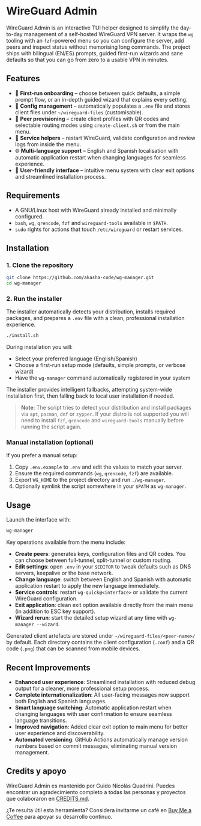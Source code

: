 # WireGuard Admin

WireGuard Admin is an interactive TUI helper designed to simplify the day-to-day
management of a self-hosted WireGuard VPN server. It wraps the `wg` tooling with
an `fzf`-powered menu so you can configure the server, add peers and inspect
status without memorising long commands. The project ships with bilingual (EN/ES)
prompts, guided first-run wizards and sane defaults so that you can go from zero
to a usable VPN in minutes.

## Features

- 🚀 **First-run onboarding** – choose between quick defaults, a simple prompt
  flow, or an in-depth guided wizard that explains every setting.
- 📂 **Config management** – automatically populates a `.env` file and stores
  client files under `~/wireguard-files` (customisable).
- 👥 **Peer provisioning** – create client profiles with QR codes and selectable
  routing modes using `create-client.sh` or from the main menu.
- 🔁 **Service helpers** – restart WireGuard, validate configuration and review
  logs from inside the menu.
- 🌐 **Multi-language support** – English and Spanish localisation with automatic
  application restart when changing languages for seamless experience.
- 🚪 **User-friendly interface** – intuitive menu system with clear exit options
  and streamlined installation process.

## Requirements

- A GNU/Linux host with WireGuard already installed and minimally configured.
- `bash`, `wg`, `qrencode`, `fzf` and `wireguard-tools` available in `$PATH`.
- `sudo` rights for actions that touch `/etc/wireguard` or restart services.

## Installation

### 1. Clone the repository

```bash
git clone https://github.com/akasha-code/wg-manager.git
cd wg-manager
```

### 2. Run the installer

The installer automatically detects your distribution, installs required packages,
and prepares a `.env` file with a clean, professional installation experience.

```bash
./install.sh
```

During installation you will:
- Select your preferred language (English/Spanish)
- Choose a first-run setup mode (defaults, simple prompts, or verbose wizard)
- Have the `wg-manager` command automatically registered in your system

The installer provides intelligent fallbacks, attempting system-wide installation
first, then falling back to local user installation if needed.

> **Note**: The script tries to detect your distribution and install packages via
> `apt`, `pacman`, `dnf` or `zypper`. If your distro is not supported you will
> need to install `fzf`, `qrencode` and `wireguard-tools` manually before running
> the script again.

### Manual installation (optional)

If you prefer a manual setup:

1. Copy `.env.example` to `.env` and edit the values to match your server.
2. Ensure the required commands (`wg`, `qrencode`, `fzf`) are available.
3. Export `WG_HOME` to the project directory and run `./wg-manager`.
4. Optionally symlink the script somewhere in your `$PATH` as `wg-manager`.

## Usage

Launch the interface with:

```bash
wg-manager
```

Key operations available from the menu include:

- **Create peers**: generates keys, configuration files and QR codes. You can
  choose between full-tunnel, split-tunnel or custom routing.
- **Edit settings**: open `.env` in your `$EDITOR` to tweak defaults such as DNS
  servers, keepalive or the base network.
- **Change language**: switch between English and Spanish with automatic 
  application restart to apply the new language immediately.
- **Service controls**: restart `wg-quick@<interface>` or validate the current
  WireGuard configuration.
- **Exit application**: clean exit option available directly from the main menu
  (in addition to ESC key support).
- **Wizard rerun**: start the detailed setup wizard at any time with
  `wg-manager --wizard`.

Generated client artefacts are stored under `~/wireguard-files/<peer-name>/` by
default. Each directory contains the client configuration (`.conf`) and a QR
code (`.png`) that can be scanned from mobile devices.

## Recent Improvements

- **Enhanced user experience**: Streamlined installation with reduced debug output
  for a cleaner, more professional setup process.
- **Complete internationalization**: All user-facing messages now support both
  English and Spanish languages.
- **Smart language switching**: Automatic application restart when changing 
  languages with user confirmation to ensure seamless language transitions.
- **Improved navigation**: Added clear exit option to main menu for better
  user experience and discoverability.
- **Automated versioning**: GitHub Actions automatically manage version numbers
  based on commit messages, eliminating manual version management.

## Credits y apoyo

WireGuard Admin es mantenido por Guido Nicolás Quadrini. Puedes encontrar un
agradecimiento completo a todas las personas y proyectos que colaboraron en
[CREDITS.md](CREDITS.md).

¿Te resulta útil esta herramienta? Considera invitarme un café en
[Buy Me a Coffee](https://buymeacoffee.com/matekraft) para apoyar su
desarrollo continuo.
